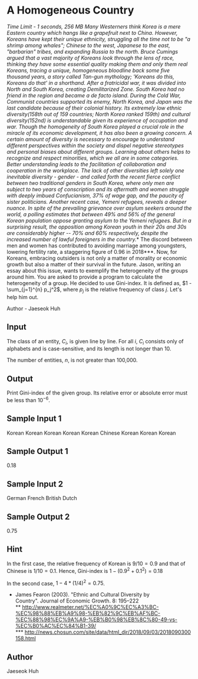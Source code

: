 # A Homogeneous Country
**Time Limit - 1 seconds, 256 MB
Many Westerners think Korea is a mere Eastern country which hangs like a grapefruit next to China. However, Koreans have kept their unique ethnicity, struggling all the time not to be "a shrimp among whales"; Chinese to the west, Japanese to the east, "barbarian" tribes, and expanding Russia to the north. Bruce Cumings argued that a vast majority of Koreans look through the lens of race, thinking they have some essential quality making them and only them real Koreans, tracing a unique, homogeneous bloodline back some five thousand years, a story called Tan-gun mythology; 'Koreans do this, Koreans do that' in a shorthand. After a fratricidal war, it was divided into North and South Korea, creating Demilitarized Zone. South Korea had no friend in the region and became a de facto island. During the Cold War, Communist countries supported its enemy, North Korea, and Japan was the last candidate because of their colonial history. Its extremely low ethnic diversity(158th out of 159 countries; North Korea ranked 159th) and cultural diversity(152nd)* is understandable given its experience of occupation and war.
Though the homogeneity of South Korea played a crucial role in the miracle of its economic development, it has also been a growing concern. A certain amount of diversity is necessary to encourage to understand different perspectives within the society and dispel negative stereotypes and personal biases about different groups. Learning about others helps to recognize and respect minorities, which we all are in some categories. Better understanding leads to the facilitation of collaboration and cooperation in the workplace.
The lack of other diversities left solely one inevitable diversity - gender - and called forth the recent fierce conflict between two traditional genders in South Korea, where only men are subject to two years of conscription and its aftermath and women struggle with deeply imbued Confucianism, 37% of wage gap, and the paucity of sister politicians. Another recent case, Yemeni refugees, reveals a deeper nuance. In spite of the prevailing grievance over asylum seekers around the world, a polling estimates that between 49% and 56% of the general Korean population oppose granting asylum to the Yemeni refugees. But in a surprising result, the opposition among Korean youth in their 20s and 30s are considerably higher -- 70% and 60% respectively, despite the increased number of lawful foreigners in the country.** The discord between men and women has contributed to avoiding marriage among youngsters, lowering fertility rate, a staggering figure of 0.96 in 2018***. Now, for Koreans, embracing outsiders is not only a matter of morality or economic growth but also a matter of their survival in the future.
Jason, writing an essay about this issue, wants to exemplify the heterogeneity of the groups around him. You are asked to provide a program to calculate the heterogeneity of a group. He decided to use Gini-index. It is defined as, $1 - \sum_{j=1}^{n} p_j^2$, where $p_j$ is the relative frequency of class $j$. Let's help him out.



Author - Jaeseok Huh

## Input
The class of an entity, $C_i$, is given line by line. For all $i$, $C_i$ consists only of alphabets and is case-sensitive, and its length is not longer than 10.

The number of entities, $n$, is not greater than 100,000.

## Output
Print Gini-index of the given group. Its relative error or absolute error must be less than $10^{-6}$.

## Sample Input 1
Korean
Korean
Korean
Korean
Korean
Chinese
Korean
Korean
Korean


## Sample Output 1
0.18

## Sample Input 2
German
French
British
Dutch

## Sample Output 2
0.75

## Hint
In the first case, the relative frequency of Korean is $9/10=0.9$ and that of Chinese is $1/10=0.1$. Hence, Gini-index is $1 - (0.9^2 + 0.1^2) = 0.18$

In the second case, $1 - 4 * (1 / 4)^2 = 0.75$.





* James Fearon (2003). "Ethnic and Cultural Diversity by Country". Journal of Economic Growth. 8: 195–222
** http://www.realmeter.net/%EC%A0%9C%EC%A3%BC-%EC%98%88%EB%A9%98-%EB%82%9C%EB%AF%BC-%EC%88%98%EC%9A%A9-%EB%B0%98%EB%8C%80-49-vs-%EC%B0%AC%EC%84%B1-39/
*** http://news.chosun.com/site/data/html_dir/2018/09/03/2018090300158.html

## Author
Jaeseok Huh
